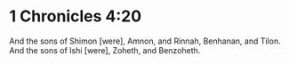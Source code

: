 # 1 Chronicles 4:20

And the sons of Shimon [were], Amnon, and Rinnah, Benhanan, and Tilon. And the sons of Ishi [were], Zoheth, and Benzoheth.